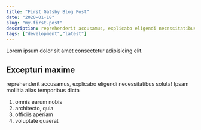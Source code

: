 ```yaml
---
title: "First Gatsby Blog Post"
date: "2020-01-18"
slug: "my-first-post"
description: reprehenderit accusamus, explicabo eligendi necessitatibus soluta! Ipsam mollitia alias temporibus dicta
tags: ["development","latest"]
---
```


Lorem ipsum dolor sit amet consectetur adipisicing elit.

## Excepturi maxime

reprehenderit accusamus, explicabo eligendi necessitatibus soluta! Ipsam mollitia alias temporibus dicta

1. omnis earum nobis
2. architecto, quia
3. officiis aperiam
4. voluptate quaerat
